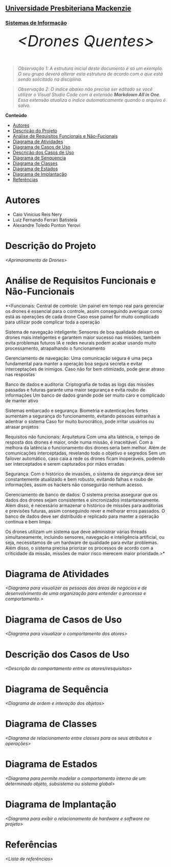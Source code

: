 <h2><a href= "https://www.mackenzie.br">Universidade Presbiteriana Mackenzie</a></h2>
<h3><a href= "https://www.mackenzie.br/graduacao/sao-paulo-higienopolis/sistemas-de-informacao">Sistemas de Informação</a></h3>


<font size="+12"><center>
*&lt;Drones Quentes&gt;*
</center></font>

>*Observação 1: A estrutura inicial deste documento é só um exemplo. O seu grupo deverá alterar esta estrutura de acordo com o que está sendo solicitado na disciplina.*

>*Observação 2: O índice abaixo não precisa ser editado se você utilizar o Visual Studio Code com a extensão **Markdown All in One**. Essa extensão atualiza o índice automaticamente quando o arquivo é salvo.*

**Conteúdo**

- [Autores](#nome-alunos)
- [Descrição do Projeto](#introdução-do-projeto)
- [Análise de Requisitos Funcionais e Não-Fucionais](#descrição-dos-requisitos)
- [Diagrama de Atividades](#diagrama-de-atividades) 
- [Diagrama de Casos de Uso](#diagrama-de-comportamento-atores)
- [Descrição dos Casos de Uso](#descrição-das-funcões)
- [Diagrama de Senquencia](#diagrama-de-ordem-interações)
- [Diagrama de Classes](#diagrama-orientado-objetos)
- [Diagrama de Estados](#diagrama-estrutura-componente)
- [Diagrama de Implantação](#diagrama-de-hardware-software)
- [Referências](#referências)


# Autores

* Caio Vinícius Reis Nery
* Luiz Fernando Ferrari Batistela
* Alexandre Toledo Ponton Yerovi

# Descrição do Projeto

*&lt;Aprimoramento de Drones&gt;*

# Análise de Requisitos Funcionais e Não-Funcionais
*&lt;Funcionais:
Central de controle: 
Um painel em tempo real para gerenciar os drones é essencial para o controle, assim conseguindo averiguar como está as operações de cada drone
Caso esse painel for muito complicado para utilizar pode complicar toda a operação 

Sistema de navegação inteligente:
Sensores de boa qualidade deixam os drones mais inteligentes e garantem maior sucesso nas missões, também evita problemas futuros 
IA e redes neurais podem acabar usando muito processamento, atrapalhando o funcionamento 

Gerenciamento de navegação:
Uma comunicação segura é uma peça fundamental para manter a operação boa segura secreta e evitar interceptações de inimigos.
Caso não for bem otimizado, pode gerar atraso nas respostas

Banco de dados e auditoria:
Criptografia de todas as logs das missões passadas e futuras garante uma maior segurança e evita roubo de informações 
Um banco de dados grande pode ser muito caro e complicado de manter ativo

Sistemas embarcado e segurança:
Biometria e autenticações fortes aumentam a segurança do funcionamento, evitando pessoas estranhas a adentrar o sistema
Caso for muito burocrático, pode irritar usuários ou atrasar projetos


Requisitos não funcionais:
Arquitetura
Com uma alta latência, o tempo de resposta dos drones é maior, onde numa missão, é inaceitável. Com a melhora da latência o funcionamento dos drones seria bem melhor.
Além de comunicações interceptadas, revelando todo o objetivo e segredos
Sem um failover automático, caso caia a rede os drones ficam inoperáveis, podendo ser interceptados e serem capturados por mãos erradas

Segurança:
Com o histórico de invasões, o sistema de segurança deve ser constantemente atualizado e bem robusto, evitando falhas e roubo de informações, assim os hackers não conseguirão nenhum acesso.

Gerenciamento de banco de dados:
O sistema precisa assegurar que os dados dos drones sejam consistentes e sincronizados instantaneamente. Além disso, é necessário armazenar o histórico de missões para auditorias e previsões futuras, assim conseguindo rever e melhorar erros passados. O banco de dados deve ser distribuído e replicado para manter a operação contínua e bem limpa.

Os drones utilizam um sistema que deve administrar várias threads simultaneamente, incluindo sensores, navegação e inteligência artificial, ou seja, necessitamos de um hardware de qualidade para evitar problemas. Além disso, o sistema precisa priorizar os processos de acordo com a criticidade da missão, missões de maior risco merecem maior prioridade.&gt;*

# Diagrama de Atividades

*&lt;Diagrama para visualizer as pessoas das áreas de negócios e de desenvolvimento de uma organização para entender o processo e comportamento.&gt;*

# Diagrama de Casos de Uso

*&lt;Diagrama para visualizar o comportamento dos atores&gt;*

# Descrição dos Casos de Uso

*&lt;Descrição do comportamento entre os atores/resquisitos&gt;*

# Diagrama de Sequência

*&lt;Diagrama de ordem e interação dos objetos&gt;*

# Diagrama de Classes

*&lt;Diagrama de relacionamento entre classes para os seus atributos e operações&gt;*

# Diagrama de Estados

*&lt;Diagrama para permite modelar o comportamento interno de um determinado objeto, subsistema ou sistema global&gt;*

# Diagrama de Implantação

*&lt;Diagrama para exibir o relacionamento de hardware e software no projeto&gt;*

# Referências

*&lt;Lista de referências&gt;*
